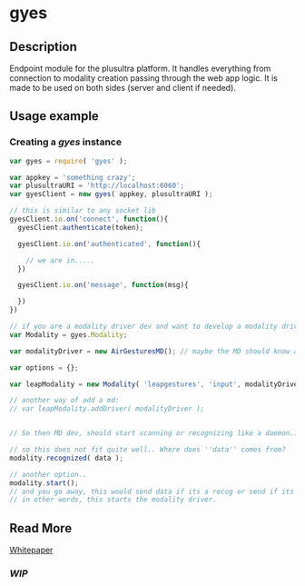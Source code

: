 gyes
====

## Description

Endpoint module for the plusultra platform. It handles everything from connection to modality creation passing through the web app logic. It is made to be used on both sides (server and client if needed).

## Usage example

### Creating a _gyes_ instance

```js
var gyes = require( 'gyes' );

var appkey = 'something crazy';
var plusultraURI = 'http://localhost:6060';
var gyesClient = new gyes( appkey, plusultraURI );

// this is similar to any socket lib
gyesClient.io.on('connect', function(){
  gyesClient.authenticate(token);

  gyesClient.io.on('authenticated', function(){

    // we are in.....
  })

  gyesClient.io.on('message', function(msg){

  })
})

// if you are a modality driver dev and want to develop a modality driver, then ... =D
var Modality = gyes.Modality;

var modalityDriver = new AirGesturesMD(); // maybe the MD should know about the modality type (input=recognizer | output=synthetizer | both )

var options = {};

var leapModality = new Modality( 'leapgestures', 'input', modalityDriver, options );

// another way of add a md:
// var leapModality.addDriver( modalityDriver );


// So then MD dev, should start scanning or recognizing like a daemon...?

// so this does not fit quite well.. Where does ''data'' comes from?
modality.recognized( data );

// another option..
modality.start();
// and you go away, this would send data if its a recog or send if its a synt or both.
// in other words, this starts the modality driver.
```
## Read More

[Whitepaper](https://github.com/geut/plusultra_whitepaper)

### _WIP_
